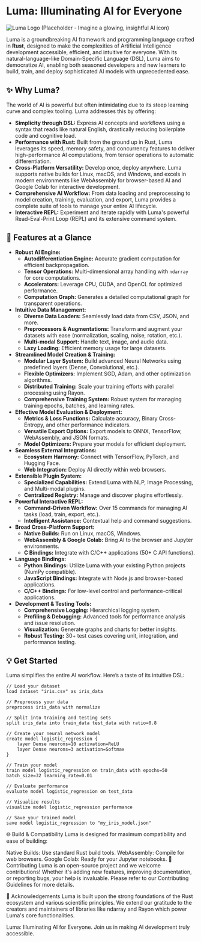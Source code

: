 # Luma: Illuminating AI for Everyone

![Luma Logo (Placeholder - Imagine a glowing, insightful AI icon)](https://via.placeholder.com/150/0A2342/FFFFFF?text=Luma)

Luma is a groundbreaking AI framework and programming language crafted in **Rust**, designed to make the complexities of Artificial Intelligence development accessible, efficient, and intuitive for everyone. With its natural-language-like Domain-Specific Language (DSL), Luma aims to democratize AI, enabling both seasoned developers and new learners to build, train, and deploy sophisticated AI models with unprecedented ease.

## ✨ Why Luma?

The world of AI is powerful but often intimidating due to its steep learning curve and complex tooling. Luma addresses this by offering:

* **Simplicity through DSL:** Express AI concepts and workflows using a syntax that reads like natural English, drastically reducing boilerplate code and cognitive load.
* **Performance with Rust:** Built from the ground up in Rust, Luma leverages its speed, memory safety, and concurrency features to deliver high-performance AI computations, from tensor operations to automatic differentiation.
* **Cross-Platform Versatility:** Develop once, deploy anywhere. Luma supports native builds for Linux, macOS, and Windows, and excels in modern environments like WebAssembly for browser-based AI and Google Colab for interactive development.
* **Comprehensive AI Workflow:** From data loading and preprocessing to model creation, training, evaluation, and export, Luma provides a complete suite of tools to manage your entire AI lifecycle.
* **Interactive REPL:** Experiment and iterate rapidly with Luma's powerful Read-Eval-Print Loop (REPL) and its extensive command system.

## 🚀 Features at a Glance

* **Robust AI Engine:**
    * **Autodifferentiation Engine:** Accurate gradient computation for efficient backpropagation.
    * **Tensor Operations:** Multi-dimensional array handling with `ndarray` for core computations.
    * **Accelerators:** Leverage CPU, CUDA, and OpenCL for optimized performance.
    * **Computation Graph:** Generates a detailed computational graph for transparent operations.
* **Intuitive Data Management:**
    * **Diverse Data Loaders:** Seamlessly load data from CSV, JSON, and more.
    * **Preprocessors & Augmentations:** Transform and augment your datasets with ease (normalization, scaling, noise, rotation, etc.).
    * **Multi-modal Support:** Handle text, image, and audio data.
    * **Lazy Loading:** Efficient memory usage for large datasets.
* **Streamlined Model Creation & Training:**
    * **Modular Layer System:** Build advanced Neural Networks using predefined layers (Dense, Convolutional, etc.).
    * **Flexible Optimizers:** Implement SGD, Adam, and other optimization algorithms.
    * **Distributed Training:** Scale your training efforts with parallel processing using Rayon.
    * **Comprehensive Training System:** Robust system for managing training epochs, batches, and learning rates.
* **Effective Model Evaluation & Deployment:**
    * **Metrics & Loss Functions:** Calculate accuracy, Binary Cross-Entropy, and other performance indicators.
    * **Versatile Export Options:** Export models to ONNX, TensorFlow, WebAssembly, and JSON formats.
    * **Model Optimizers:** Prepare your models for efficient deployment.
* **Seamless External Integrations:**
    * **Ecosystem Harmony:** Connect with TensorFlow, PyTorch, and Hugging Face.
    * **Web Integration:** Deploy AI directly within web browsers.
* **Extensible Plugin System:**
    * **Specialized Capabilities:** Extend Luma with NLP, Image Processing, and Multi-modal plugins.
    * **Centralized Registry:** Manage and discover plugins effortlessly.
* **Powerful Interactive REPL:**
    * **Command-Driven Workflow:** Over 15 commands for managing AI tasks (load, train, export, etc.).
    * **Intelligent Assistance:** Contextual help and command suggestions.
* **Broad Cross-Platform Support:**
    * **Native Builds:** Run on Linux, macOS, Windows.
    * **WebAssembly & Google Colab:** Bring AI to the browser and Jupyter environments.
    * **C Bindings:** Integrate with C/C++ applications (50+ C API functions).
* **Language Bindings:**
    * **Python Bindings:** Utilize Luma with your existing Python projects (NumPy compatible).
    * **JavaScript Bindings:** Integrate with Node.js and browser-based applications.
    * **C/C++ Bindings:** For low-level control and performance-critical applications.
* **Development & Testing Tools:**
    * **Comprehensive Logging:** Hierarchical logging system.
    * **Profiling & Debugging:** Advanced tools for performance analysis and issue resolution.
    * **Visualization:** Generate graphs and charts for better insights.
    * **Robust Testing:** 30+ test cases covering unit, integration, and performance testing.

## 💡 Get Started

Luma simplifies the entire AI workflow. Here’s a taste of its intuitive DSL:

```luma
// Load your dataset
load dataset "iris.csv" as iris_data

// Preprocess your data
preprocess iris_data with normalize

// Split into training and testing sets
split iris_data into train_data test_data with ratio=0.8

// Create your neural network model
create model logistic_regression {
    layer Dense neurons=10 activation=ReLU
    layer Dense neurons=3 activation=Softmax
}

// Train your model
train model logistic_regression on train_data with epochs=50 batch_size=32 learning_rate=0.01

// Evaluate performance
evaluate model logistic_regression on test_data

// Visualize results
visualize model logistic_regression performance

// Save your trained model
save model logistic_regression to "my_iris_model.json"
```
🌐 Build & Compatibility
Luma is designed for maximum compatibility and ease of building:

Native Builds: Use standard Rust build tools.
WebAssembly: Compile for web browsers.
Google Colab: Ready for your Jupyter notebooks.
🤝 Contributing
Luma is an open-source project and we welcome contributions! Whether it's adding new features, improving documentation, or reporting bugs, your help is invaluable. Please refer to our Contributing Guidelines for more details.

🙏 Acknowledgements
Luma is built upon the strong foundations of the Rust ecosystem and various scientific principles. We extend our gratitude to the creators and maintainers of libraries like ndarray and Rayon which power Luma's core functionalities.

Luma: Illuminating AI for Everyone. Join us in making AI development truly accessible.
